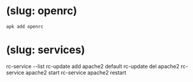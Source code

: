 # (slug: openrc)

`apk add openrc`


# (slug: services)

rc-service --list
rc-update add apache2 default
rc-update del apache2
rc-service apache2 start
rc-service apache2 restart
